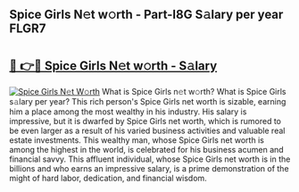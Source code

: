 ## Spice Girls N𝚎t w𝚘rth - Part-I8G S𝚊lary per year FLGR7

# <h2><a href="http://gc1jsm.nevu.top/?p=Spice+Girls">🔗 👉🔴 Spice Girls N𝚎t w𝚘rth - S𝚊lary</a></h2>

[![Spice Girls N𝚎t W𝚘rth](https://i.imgur.com/Oavwk0R.jpeg)](http://gc1jsm.nevu.top/?p=Spice+Girls)
What is Spice Girls n𝚎t w𝚘rth? What is Spice Girls s𝚊lary per year?
This rich person's Spice Girls net worth is sizable, earning him a place among the most wealthy in his industry. His salary is impressive, but it is dwarfed by Spice Girls net worth, which is rumored to be even larger as a result of his varied business activities and valuable real estate investments. This wealthy man, whose Spice Girls net worth is among the highest in the world, is celebrated for his business acumen and financial savvy. This affluent individual, whose Spice Girls net worth is in the billions and who earns an impressive salary, is a prime demonstration of the might of hard labor, dedication, and financial wisdom.

